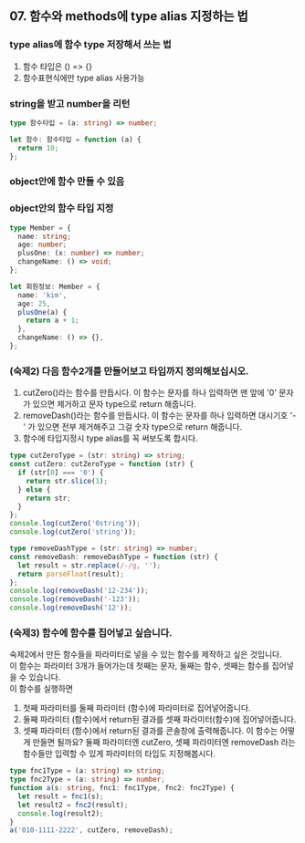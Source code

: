 ## 07. 함수와 methods에 type alias 지정하는 법

### type alias에 함수 type 저장해서 쓰는 법

1.  함수 타입은 () => {}
2.  함수표현식에만 type alias 사용가능

### string을 받고 number을 리턴

```ts
type 함수타입 = (a: string) => number;

let 함수: 함수타입 = function (a) {
  return 10;
};
```

### object안에 함수 만들 수 있음

### object안의 함수 타입 지정

```ts
type Member = {
  name: string;
  age: number;
  plusOne: (x: number) => number;
  changeName: () => void;
};

let 회원정보: Member = {
  name: 'kim',
  age: 25,
  plusOne(a) {
    return a + 1;
  },
  changeName: () => {},
};
```

### (숙제2) 다음 함수2개를 만들어보고 타입까지 정의해보십시오.

1. cutZero()라는 함수를 만듭시다.
   이 함수는 문자를 하나 입력하면 맨 앞에 '0' 문자가 있으면 제거하고 문자 type으로 return 해줍니다.
2. removeDash()라는 함수를 만듭시다.
   이 함수는 문자를 하나 입력하면 대시기호 '-' 가 있으면 전부 제거해주고 그걸 숫자 type으로 return 해줍니다.
3. 함수에 타입지정시 type alias를 꼭 써보도록 합시다.

```ts
type cutZeroType = (str: string) => string;
const cutZero: cutZeroType = function (str) {
  if (str[0] === '0') {
    return str.slice(1);
  } else {
    return str;
  }
};
console.log(cutZero('0string'));
console.log(cutZero('string'));

type removeDashType = (str: string) => number;
const removeDash: removeDashType = function (str) {
  let result = str.replace(/-/g, '');
  return parseFloat(result);
};
console.log(removeDash('12-234'));
console.log(removeDash('-123'));
console.log(removeDash('12'));
```

### (숙제3) 함수에 함수를 집어넣고 싶습니다.

숙제2에서 만든 함수들을 파라미터로 넣을 수 있는 함수를 제작하고 싶은 것입니다.<br>
이 함수는 파라미터 3개가 들어가는데 첫째는 문자, 둘째는 함수, 셋째는 함수를 집어넣을 수 있습니다.<br>
이 함수를 실행하면

1. 첫째 파라미터를 둘째 파라미터 (함수)에 파라미터로 집어넣어줍니다.
2. 둘째 파라미터 (함수)에서 return된 결과를 셋째 파라미터(함수)에 집어넣어줍니다.
3. 셋째 파라미터 (함수)에서 return된 결과를 콘솔창에 출력해줍니다.
   이 함수는 어떻게 만들면 될까요?
   둘째 파라미터엔 cutZero, 셋째 파라미터엔 removeDash 라는 함수들만 입력할 수 있게 파라미터의 타입도 지정해봅시다.

```ts
type fnc1Type = (a: string) => string;
type fnc2Type = (a: string) => number;
function a(s: string, fnc1: fnc1Type, fnc2: fnc2Type) {
  let result = fnc1(s);
  let result2 = fnc2(result);
  console.log(result2);
}
a('010-1111-2222', cutZero, removeDash);
```
